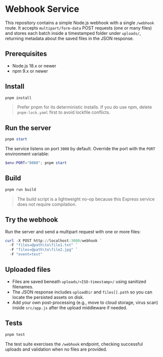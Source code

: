 # Webhook Service

This repository contains a simple Node.js webhook with a single `/webhook` route. It accepts `multipart/form-data` POST requests (one or many files) and stores each batch inside a timestamped folder under `uploads/`, returning metadata about the saved files in the JSON response.

## Prerequisites

- Node.js 18.x or newer
- npm 9.x or newer

## Install

```powershell
pnpm install
```

> Prefer pnpm for its deterministic installs. If you do use npm, delete `pnpm-lock.yaml` first to avoid lockfile conflicts.

## Run the server

```powershell
pnpm start
```

The service listens on port `3000` by default. Override the port with the `PORT` environment variable:

```powershell
$env:PORT="8080"; pnpm start
```

## Build

```powershell
pnpm run build
```

> The build script is a lightweight no-op because this Express service does not require compilation.

## Try the webhook

Run the server and send a multipart request with one or more files:

```powershell
curl -X POST http://localhost:3000/webhook `
  -F "files=@path\to\file1.txt" `
  -F "files=@path\to\file2.jpg" `
  -F "event=test"
```

## Uploaded files

- Files are saved beneath `uploads/<ISO-timestamp>/` using sanitized filenames.
- The JSON response includes `uploadDir` and `files[].path` so you can locate the persisted assets on disk.
- Add your own post-processing (e.g., move to cloud storage, virus scan) inside `src/app.js` after the upload middleware if needed.

## Tests

```powershell
pnpm test
```

The test suite exercises the `/webhook` endpoint, checking successful uploads and validation when no files are provided.
